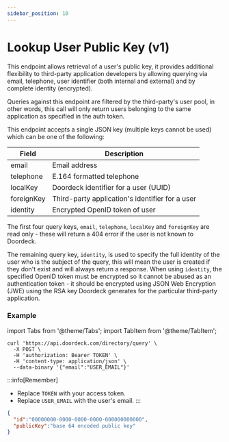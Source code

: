 ```yaml
---
sidebar_position: 10
---
```


# Lookup User Public Key (v1)

This endpoint allows retrieval of a user's public key, it provides additional flexibility to third-party application
developers by allowing querying via email, telephone, user identifier (both internal and external) and by complete
identity (encrypted).

Queries against this endpoint are filtered by the third-party's user pool, in other words, this call will only return
users belonging to the same application as specified in the auth token.

This endpoint accepts a single JSON key (multiple keys cannot be used) which can be one of the following:

| Field      | Description                                     |
|------------|-------------------------------------------------|
| email      | Email address                                   |
| telephone  | E.164 formatted telephone                       |
| localKey   | Doordeck identifier for a user (UUID)           |
| foreignKey | Third-party application's identifier for a user |
| identity   | Encrypted OpenID token of user                  |

The first four query keys, ```email```, ```telephone```, ```localKey``` and ```foreignKey``` are read only - these will
return a 404 error if the user is not known to Doordeck.

The remaining query key, ```identity```, is used to specify the full identity of the user who is the subject of the
query, this will mean the user is created if they don't exist and will always return a response. When using
```identity```, the specified OpenID token must be encrypted so it cannot be abused as an authentication token - it
should be encrypted using JSON Web Encryption (JWE) using the RSA key Doordeck generates for the particular third-party
application.

### Example

import Tabs from '@theme/Tabs';
import TabItem from '@theme/TabItem';

<Tabs>
<TabItem value="request" label="Request">

```shell showLineNumbers title="CURL"
curl 'https://api.doordeck.com/directory/query' \
  -X POST \
  -H 'authorization: Bearer TOKEN' \
  -H 'content-type: application/json' \
  --data-binary '{"email":"USER_EMAIL"}'
```

:::info[Remember]
* Replace `TOKEN` with your access token.
* Replace `USER_EMAIL` with the user's email.
:::

</TabItem>
<TabItem value="response" label="Response">

```json showLineNumbers title="JSON"
{
  "id":"00000000-0000-0000-0000-000000000000",
  "publicKey":"base 64 encoded public key"
}
```

</TabItem>
</Tabs>
